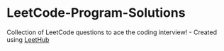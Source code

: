 # LeetCode-Program-Solutions
Collection of LeetCode questions to ace the coding interview! - Created using [LeetHub](https://github.com/QasimWani/LeetHub)
